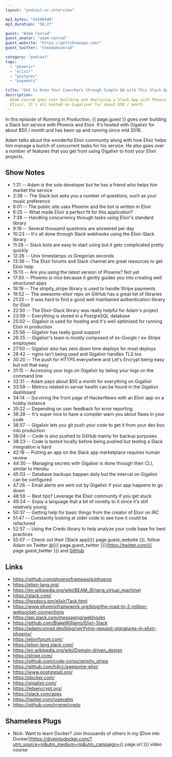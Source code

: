 ```yaml
---
layout: "podcast-or-interview"

mp3_bytes: "54200448"
mp3_duration: "56:27"

guest: "Adam Conrad"
guest_avatar: "adam-conrad"
guest_website: "https://gettoknowapp.com/"
guest_twitter: "theadamconrad"

category: "podcast"
tags:
  - "phoenix"
  - "elixir"
  - "postgres"
  - "payments"

title: "Get to Know Your Coworkers through Simple QA with This Slack App"
description:
  Adam Conrad goes over building and deploying a Slack App with Phoenix and
  Elixir. It's all hosted on Gigalixer for about $50 / month.
---
```


In this episode of Running in Production, {{ page.guest }} goes over building
a Slack bot service with Phoenix and Elixir. It's hosted with Gigalixir for
about $50 / month and has been up and running since mid 2018.

Adam talks about the wonderful Elixir community along with how Elixir helps him
manage a bunch of concurrent tasks for his service. He also goes over a number
of features that you get from using Gigalixir to host your Elixir projects.

## Show Notes

- 1:31 -- Adam is the sole developer but he has a friend who helps him market the service
- 2:38 -- The Slack bot asks you a number of questions, such as your music preference
- 6:01 -- The public site uses Phoenix and the bot is written in Elixir
- 6:25 -- What made Elixir a perfect fit for this application?
- 7:38 -- Handling concurrency through tasks using Elixir's standard library
- 9:16 -- Several thousand questions are answered per day
- 10:23 -- It's all done through Slack webhooks using the Elixir-Slack library
- 11:28 -- Slack bots are easy to start using but it gets complicated pretty quickly
- 12:26 -- Unix timestamps vs Gregorian seconds
- 13:39 -- The Elixir forums and Slack channel are great resources to get Elixir help
- 15:13 -- Are you using the latest version of Phoenix? Not yet
- 17:50 -- Phoenix is nice because it gently guides you into creating well structured apps
- 19:19 -- The stripity_stripe library is used to handle Stripe payments
- 19:52 -- The awesome-elixir repo on GitHub has a great list of libraries
- 21:25 -- It was hard to find a good well maintained authentication library for Elixir
- 22:50 -- The Elixir-Slack library was really helpful for Adam's project
- 23:59 -- Everything is stored in a PostgreSQL database
- 25:02 -- Gigalixir is used for hosting and it's well optimized for running Elixir in production
- 25:56 -- Gigalixir has really good support
- 26:25 -- Gigalixir's team is mostly composed of ex-Google / ex-Stripe employees
- 27:50 -- Gigalixir also has zero down time deploys for most deploys
- 28:42 -- nginx isn't being used and Gigalixir handles TLS too
- 30:20 -- The push for HTTPS everywhere and Let's Encrypt being easy but not that easy
- 31:15 -- Accessing your logs on Gigalixir by tailing your logs on the command line
- 32:31 -- Adam pays about $50 a month for everything on Gigalixir
- 33:59 -- Metrics related to server health can be found in the Gigalixir dashboard
- 34:14 -- Surviving the front page of HackerNews with an Elixir app on a hobby instance
- 35:22 -- Depending on user feedback for error reporting
- 36:28 -- It's super nice to have a compiler warn you about flaws in your code
- 36:57 -- Gigalixir lets you git push your code to get it from your dev box into production 
- 38:04 -- Code is also pushed to GitHub mainly for backup purposes
- 38:23 -- Code is tested locally before being pushed but testing a Slack integration is hard
- 42:18 -- Putting an app on the Slack app marketplace requires human review
- 44:30 -- Managing secrets with Gigalixir is done through their CLI, similar to Heroku
- 45:03 -- Database backups happen daily but the interval on Gigalixir can be configured
- 47:26 -- Email alerts are sent out by Gigalixir if your app happens to go down
- 48:59 -- Best tips? Leverage the Elixir community if you get stuck
- 49:24 -- Enjoy a language that a bit of novelty to it since it's still relatively young
- 50:37 -- Getting help for basic things from the creator of Elixir on IRC
- 51:47 -- Constantly looking at older code to see how it could be refactored
- 52:57 -- Using the Credo library to help analyze your code base for best practices
- 55:07 -- Check out their [Slack app]({{ page.guest_website }}), follow Adam on Twitter @[{{ page.guest_twitter }}](https://twitter.com/{{ page.guest_twitter }}) and [GitHub](https://github.com/acconrad)

## Links

- <https://github.com/phoenixframework/phoenix>
- <https://elixir-lang.org/>
- <https://en.wikipedia.org/wiki/BEAM_(Erlang_virtual_machine)>
- <https://slack.com/>
- <https://hexdocs.pm/elixir/Task.html>
- <https://www.phoenixframework.org/blog/the-road-to-2-million-websocket-connections>
- <https://api.slack.com/messaging/webhooks>
- <https://github.com/BlakeWilliams/Elixir-Slack>
- <https://adamconrad.dev/blog/verifying-request-signatures-in-elixir-phoenix/>
- <https://elixirforum.com/>
- <https://elixir-lang.slack.com/>
- <https://en.wikipedia.org/wiki/Domain-driven_design>
- <https://stripe.com/>
- <https://github.com/code-corps/stripity_stripe>
- <https://github.com/h4cc/awesome-elixir>
- <https://www.postgresql.org/>
- <https://docker.com/>
- <https://gigalixir.com/>
- <https://letsencrypt.org/>
- <https://slack.com/apps>
- <https://twitter.com/josevalim>
- <https://github.com/rrrene/credo>

## Shameless Plugs

- Nick: Want to learn Docker? Join thousands of others in my
  [Dive into Docker](https://diveintodocker.com/?utm_source=nj&utm_medium=rip&utm_campaign={{ page.url }})
  video course

